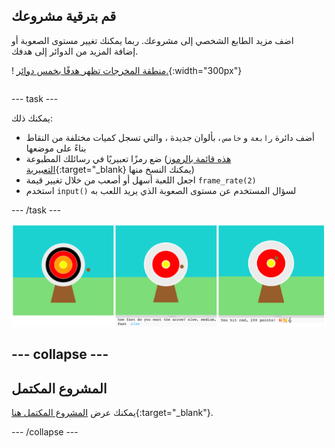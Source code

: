 ## قم بترقية مشروعك

<div style="display: flex; flex-wrap: wrap">
<div style="flex-basis: 200px; flex-grow: 1; margin-right: 15px;">
اضف مزيد الطابع الشخصي إلى مشروعك. ربما يمكنك تغيير مستوى الصعوبة أو إضافة المزيد من الدوائر إلى هدفك.
</div>
<div>

! [منطقة المخرجات تظهر هدفًا بخمس دوائر.](images/five_circles.png){:width="300px"}

</div>
</div>

--- task ---

يمكنك ذلك:

+ أضف دائرة `رابعة` و `خامس` ، بألوان جديدة ، والتي تسجل كميات مختلفة من النقاط بناءً على موضعها
+ ضع رمزًا تعبيريًا في رسائلك المطبوعة ([هذه قائمة بالرموز التعبيرية](https://unicode.org/emoji/charts/full-emoji-list.html){:target="_blank} يمكنك النسخ منها)
+ اجعل اللعبة أسهل أو أصعب من خلال تغيير قيمة `frame_rate(2)`
+ استخدم `input()` لسؤال المستخدم عن مستوى الصعوبة الذي يريد اللعب به

--- /task ---

![ترقية أفكار المشروع: واحدة بها خمس دوائر ، واحدة بها سؤال مدخلات صعب ، وواحدة بها رموز تعبيرية في رسالة النقاط.](images/upgrade-ideas.png)

--- collapse ---
---
المشروع المكتمل
---

يمكنك عرض [المشروع المكتمل هنا](https://trinket.io/python/a1e9459336){:target="_blank"}.

--- /collapse ---
